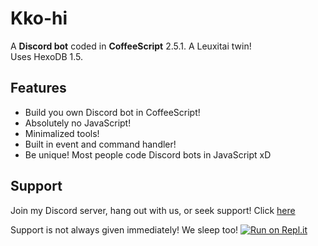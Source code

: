 # Kko-hi

A **Discord bot** coded in **CoffeeScript** 2.5.1. A Leuxitai twin!<br>
Uses HexoDB 1.5.

## Features

- Build you own Discord bot in CoffeeScript!
- Absolutely no JavaScript!
- Minimalized tools!
- Built in event and command handler!
- Be unique! Most people code Discord bots in JavaScript xD

## Support

Join my Discord server, hang out with us, or seek support!
Click [here](https://discord.gg/6uWa4Ga)

Support is not always given immediately! We sleep too!
[![Run on Repl.it](https://repl.it/badge/github/Fizuku/Kko-hi)](https://repl.it/github/Fizuku/Kko-hi)
